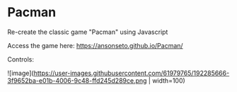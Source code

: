 # Pacman
Re-create the classic game "Pacman" using Javascript

Access the game here: https://ansonseto.github.io/Pacman/

Controls: 

![image](https://user-images.githubusercontent.com/61979765/192285666-3f9652ba-e01b-4006-9c48-ffd245d289ce.png | width=100)



